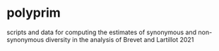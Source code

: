# polyprim
scripts and data for computing the estimates of synonymous and non-synonymous diversity in the analysis of Brevet and Lartillot 2021
